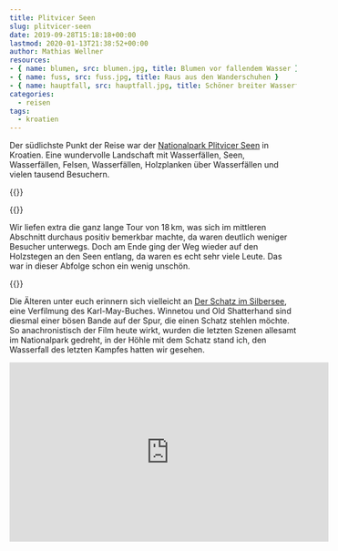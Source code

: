 ```yaml
---
title: Plitvicer Seen
slug: plitvicer-seen
date: 2019-09-28T15:18:18+00:00
lastmod: 2020-01-13T21:38:52+00:00
author: Mathias Wellner
resources: 
- { name: blumen, src: blumen.jpg, title: Blumen vor fallendem Wasser }
- { name: fuss, src: fuss.jpg, title: Raus aus den Wanderschuhen }
- { name: hauptfall, src: hauptfall.jpg, title: Schöner breiter Wasserfall }
categories:
  - reisen
tags:
  - kroatien
---
```

Der südlichste Punkt der Reise war der [Nationalpark Plitvicer Seen](https://de.wikipedia.org/wiki/Nationalpark_Plitvicer_Seen) in Kroatien. Eine wundervolle Landschaft mit Wasserfällen, Seen, Wasserfällen, Felsen, Wasserfällen, Holzplanken über Wasserfällen und vielen tausend Besuchern. 
<!--more-->
{{<responsive-image name="blumen">}}

{{<responsive-image name="fuss">}}

Wir liefen extra die ganz lange Tour von 18&thinsp;km, was sich im mittleren Abschnitt durchaus positiv bemerkbar machte, da waren deutlich weniger Besucher unterwegs. Doch am Ende ging der Weg wieder auf den Holzstegen an den Seen entlang, da waren es echt sehr viele Leute. Das war in dieser Abfolge schon ein wenig unschön. 

{{<responsive-image name="hauptfall">}}

Die Älteren unter euch erinnern sich vielleicht an [Der Schatz im Silbersee](https://de.wikipedia.org/wiki/Der_Schatz_im_Silbersee_(Film)), eine Verfilmung des Karl-May-Buches. Winnetou und Old Shatterhand sind diesmal einer bösen Bande auf der Spur, die einen Schatz stehlen möchte. So anachronistisch der Film heute wirkt, wurden die letzten Szenen allesamt im Nationalpark gedreht, in der Höhle mit dem Schatz stand ich, den Wasserfall des letzten Kampfes hatten wir gesehen. 

<iframe width="560" height="315" src="https://www.youtube.com/embed/FsKgdFDHJbk" frameborder="0" allow="accelerometer; autoplay; encrypted-media; gyroscope; picture-in-picture" allowfullscreen></iframe>